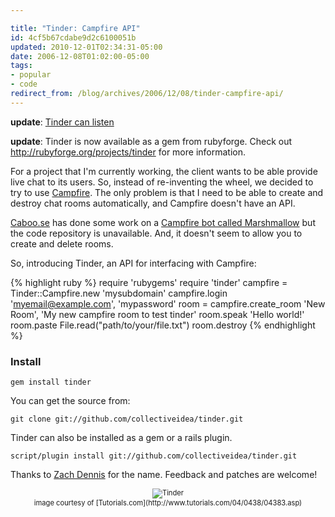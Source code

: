 ```yaml
---

title: "Tinder: Campfire API"
id: 4cf5b67cdabe9d2c6100051b
updated: 2010-12-01T02:34:31-05:00
date: 2006-12-08T01:02:00-05:00
tags:
- popular
- code
redirect_from: /blog/archives/2006/12/08/tinder-campfire-api/
---
```


**update**: [Tinder can listen](/2007/1/27/tinder-listening-is-just-as-important-as-speaking)

**update**: Tinder is now available as a gem from rubyforge. Check out <http://rubyforge.org/projects/tinder> for more information.

For a project that I'm currently working, the client wants to be able provide live chat to its users. So, instead of re-inventing the wheel, we decided to try to use [Campfire](http://campfirenow.com). The only problem is that I need to be able to create and destroy chat rooms automatically, and Campfire doesn't have an API.

[Caboo.se](http://caboo.se) has done some work on a [Campfire bot called Marshmallow](http://www.caboo.se/articles/2006/04/14/meet-marshmallow-the-campfire-bot) but the code repository is unavailable. And, it doesn't seem to allow you to create and delete rooms.

So, introducing Tinder, an API for interfacing with Campfire:

{% highlight ruby %}
require 'rubygems'
require 'tinder'
campfire = Tinder::Campfire.new 'mysubdomain'
campfire.login 'myemail@example.com', 'mypassword'
room = campfire.create_room 'New Room', 'My new campfire room to test tinder'
room.speak 'Hello world!'
room.paste File.read("path/to/your/file.txt")
room.destroy
{% endhighlight %}

### Install

    gem install tinder

You can get the source from:

    git clone git://github.com/collectiveidea/tinder.git

Tinder can also be installed as a gem or a rails plugin.

    script/plugin install git://github.com/collectiveidea/tinder.git

Thanks to [Zach Dennis](http://continuousthinking.com) for the name. Feedback and patches are welcome!

<p style="text-align:center; font-size: 0.8em;">
<img src="/assets/2006/12/8/tinder.gif" alt="Tinder" /><br/>
image courtesy of [Tutorials.com](http://www.tutorials.com/04/0438/04383.asp)

</p>
